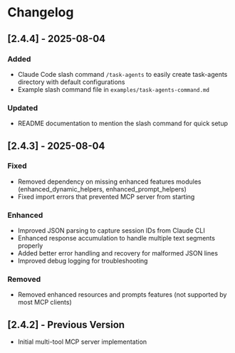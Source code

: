 # Changelog

## [2.4.4] - 2025-08-04

### Added
- Claude Code slash command `/task-agents` to easily create task-agents directory with default configurations
- Example slash command file in `examples/task-agents-command.md`

### Updated
- README documentation to mention the slash command for quick setup

## [2.4.3] - 2025-08-04

### Fixed
- Removed dependency on missing enhanced features modules (enhanced_dynamic_helpers, enhanced_prompt_helpers)
- Fixed import errors that prevented MCP server from starting

### Enhanced
- Improved JSON parsing to capture session IDs from Claude CLI
- Enhanced response accumulation to handle multiple text segments properly
- Added better error handling and recovery for malformed JSON lines
- Improved debug logging for troubleshooting

### Removed
- Removed enhanced resources and prompts features (not supported by most MCP clients)

## [2.4.2] - Previous Version
- Initial multi-tool MCP server implementation